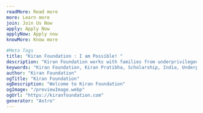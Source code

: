 ```yaml
---
readMore: Read more
more: Learn more
join: Join Us Now
apply: Apply Now
applyNow: Apply now
knowMore: Know more

#Meta Tags
title: "Kiran Foundation : I am Possible! "
description: "Kiran Foundation works with families from underprivileged and marginalised section of society, and helps them reach their full potential."
keywords: "Kiran Foundation, Kiran Pratibha, Scholarship, India, Underprivileged Youth, Women Empowerment"
author: "Kiran Foundation"
ogTitle: "Kiran Foundation"
ogDescription: "Welcome to Kiran Foundation"
ogImage: "/previewImage.webp"
ogUrl: "https://kiranfoundation.com"
generator: "Astro"
---
```

